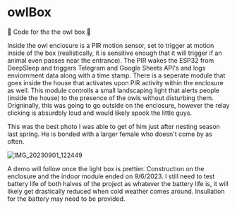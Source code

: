 # owlBox
🐧 Code for the the owl box 🐧 

Inside the owl enclosure is a PIR motion sensor, set to trigger at motion inside of the box (realistically, it is sensitive enough that it will trigger if an animal even passes near the entrance). The PIR wakes the ESP32 from DeepSleep and triggers Telegram and Google Sheets API's and logs enviornment data along with a time stamp. There is a seperate module that goes inside the house that activates upon PIR activity within the enclosure as well. This module controlls a small landscaping light that alerts people (inside the house) to the presence of the owls without disturbing them. Origninally, this was going to go outside on the enclosure, however the relay clicking is absurdbly loud and would likely spook the little guys. 

This was the best photo I was able to get of him just after nesting season last spring. He is bonded with a larger female who doesn't come by as often. 

![IMG_20230901_122449](https://github.com/michaelLukasik/owlBox/assets/138163589/30053887-dec5-45c2-8240-092e2bcee013)


A demo will follow once the light box is prettier. Construction on the enclosure and the indoor module ended on 9/6/2023. I still need to test battery life of both halves of the project as whatever the battery life is, it will likely get drastically reduced when cold weather comes around. Insullation for the battery may need to be provided. 

